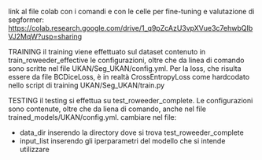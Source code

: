 link al file colab con i comandi e con le celle per fine-tuning e valutazione di segformer: https://colab.research.google.com/drive/1_q9pZcAzU3vpXVue3c7ehwbQIbVJ2MqW?usp=sharing

TRAINING
il training viene effettuato sul dataset contenuto in train_roweeder_effective
le configurazioni, oltre che da linea di comando sono scritte nel file UKAN/Seg_UKAN/config.yml.
Per la loss, che risulta essere da file BCDiceLoss, è in realtà CrossEntropyLoss come hardcodato nello script di training UKAN/Seg_UKAN/train.py

TESTING
il testing si effettua su test_roweeder_complete.
Le configurazioni sono contenute, oltre che da liena di comando, anche nel file trained_models/UKAN/config.yml.
cambiare nel file:
- data_dir inserendo la directory dove si trova test_roweeder_complete
- input_list inserendo gli iperparametri del modello che si intende utilizzare

